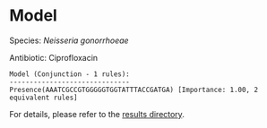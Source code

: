 
# Model

Species: *Neisseria gonorrhoeae*

Antibiotic: Ciprofloxacin

```
Model (Conjunction - 1 rules):
------------------------------
Presence(AAATCGCCGTGGGGGTGGTATTTACCGATGA) [Importance: 1.00, 2 equivalent rules]

```

For details, please refer to the [results directory](../../../../../results/scm_b/neisseria%20gonorrhoeae/ciprofloxacin/repeat_9/).

